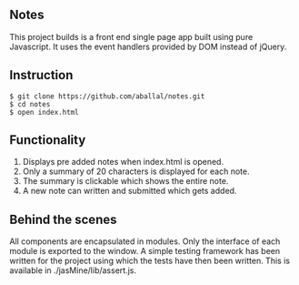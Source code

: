 Notes
---

This project builds is a front end single page app built using pure Javascript. It uses the event handlers provided by DOM instead of jQuery.

Instruction
---

```
$ git clone https://github.com/aballal/notes.git
$ cd notes
$ open index.html
```

Functionality
---

1. Displays pre added notes when index.html is opened.
2. Only a summary of 20 characters is displayed for each note.
3. The summary is clickable which shows the entire note.
4. A new note can written and submitted which gets added.

Behind the scenes
---

All components are encapsulated in modules. Only the interface of each module is exported to the window.
A simple testing framework has been written for the project using which the tests have then been written. This is available in ./jasMine/lib/assert.js.
